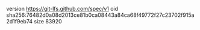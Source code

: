version https://git-lfs.github.com/spec/v1
oid sha256:76482d0a08d2013ce81b0ca08443a84ca68f49772f27c23702f915a2d1f9eb74
size 83920
